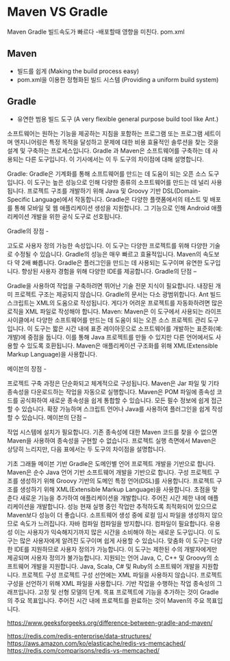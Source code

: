# Maven VS Gradle

Maven 
Gradle 빌드속도가 빠르다 -배포할때 영향을 미친다.
pom.xml

## Maven

* 빌드를 쉽게 (Making the build process easy)
* pom.xml을 이용한 정형화된 빌드 시스템 (Providing a uniform build system)

## Gradle
*  유연한 범용 빌드 도구 (A very flexible general purpose build tool like Ant.)


소프트웨어는 원하는 기능을 제공하는 지침을 포함하는 프로그램 또는 프로그램 세트이며 엔지니어링은 특정 목적을 달성하고 문제에 대한 비용 효율적인 솔루션을 찾는 것을 설계 및 구축하는 프로세스입니다. Gradle 과 Maven은 소프트웨어를 구축하는 데 사용되는 다른 도구입니다. 이 기사에서는 이 두 도구의 차이점에 대해 설명합니다.

Gradle: Gradle은 기계화를 통해 소프트웨어를 만드는 데 도움이 되는 오픈 소스 도구입니다. 이 도구는 높은 성능으로 인해 다양한 종류의 소프트웨어를 만드는 데 널리 사용됩니다. 프로젝트 구조를 개발하기 위해 Java 및 Groovy 기반 DSL(Domain-Specific Language)에서 작동합니다. Gradle은 다양한 플랫폼에서의 테스트 및 배포를 통해 모바일 및 웹 애플리케이션 생성을 지원합니다. 그 기능으로 인해 Android 애플리케이션 개발을 위한 공식 도구로 선호됩니다. 

Gradle의 장점 -

고도로 사용자 정의 가능한 속성입니다. 이 도구는 다양한 프로젝트를 위해 다양한 기술로 수정될 수 있습니다.
Gradle의 성능은 매우 빠르고 효율적입니다. Maven의 속도보다 약 2배 빠릅니다.
Gradle은 플러그인을 만드는 데 사용되는 도구이며 유연한 도구입니다.
향상된 사용자 경험을 위해 다양한 IDE를 제공합니다.
Gradle의 단점 –

Gradle을 사용하여 작업을 구축하려면 뛰어난 기술 전문 지식이 필요합니다.
내장된 개미 프로젝트 구조는 제공되지 않습니다.
Gradle의 문서는 다소 광범위합니다.
Ant 빌드 스크립트는 XML의 도움으로 작성됩니다. 게다가 어려운 프로젝트를 자동화하려면 많은 로직을 XML 파일로 작성해야 합니다.
Maven: Maven은 이 도구에서 사용되는 라이프사이클에서 다양한 소프트웨어를 만드는 데 도움이 되는 오픈 소스 프로젝트 관리 도구입니다. 이 도구는 짧은 시간 내에 표준 레이아웃으로 소프트웨어를 개발하는 표준화(예: 개발)에 중점을 둡니다. 이를 통해 Java 프로젝트를 만들 수 있지만 다른 언어에서도 사용할 수 있도록 호환됩니다. Maven은 애플리케이션 구조화를 위해 XML(Extensible Markup Language)을 사용합니다. 

메이븐의 장점 -

프로젝트 구축 과정은 단순화되고 체계적으로 구성됩니다.
Maven은 Jar 파일 및 기타 종속성을 다운로드하는 작업을 자동으로 실행합니다.
Maven은 POM 파일에 종속성 코드를 공식화하여 새로운 종속성을 쉽게 통합할 수 있습니다.
모든 필수 정보에 쉽게 접근할 수 있습니다.
확장 가능하며 스크립트 언어나 Java를 사용하여 플러그인을 쉽게 작성할 수 있습니다.
메이븐의 단점 –

작업 시스템에 설치가 필요합니다.
기존 종속성에 대한 Maven 코드를 찾을 수 없으면 Maven을 사용하여 종속성을 구현할 수 없습니다.
프로젝트 실행 측면에서 Maven은 상당히 느리지만,
다음 표에서는 두 도구의 차이점을 설명합니다. 
 

기초	그래들	메이븐
기반	Gradle은 도메인별 언어 프로젝트 개발을 기반으로 합니다.	Maven은 순수 Java 언어 기반 소프트웨어 개발을 기반으로 합니다.
구성	프로젝트 구조를 생성하기 위해 Groovy 기반의 도메인 특정 언어(DSL)를 사용합니다.	프로젝트 구조를 생성하기 위해 XML(Extensible Markup Language)을 사용합니다.
초점을 맞춘다	새로운 기능을 추가하여 애플리케이션을 개발합니다.	주어진 시간 제한 내에 애플리케이션을 개발합니다.
성능	현재 실행 중인 작업만 추적하도록 최적화되어 있으므로 Maven보다 성능이 더 좋습니다.	소프트웨어 생성 중에 로컬 임시 파일을 생성하지 않으므로 속도가 느려집니다.
자바 컴파일	컴파일을 방지합니다.	컴파일이 필요합니다.
유용성	이는 사용자가 익숙해지기까지 많은 시간을 소비해야 하는 새로운 도구입니다.	이 도구는 많은 사용자에게 알려진 도구이며 쉽게 사용할 수 있습니다.
맞춤화	이 도구는 다양한 IDE를 지원하므로 사용자 정의가 가능합니다.	이 도구는 제한된 수의 개발자에게만 제공되며 사용자 정의가 불가능합니다.
지원되는 언어	Java, C, C++ 및 Groovy의 소프트웨어 개발을 지원합니다.	Java, Scala, C# 및 Ruby의 소프트웨어 개발을 지원합니다.
프로젝트 구성	프로젝트 구성 선언에는 XML 파일을 사용하지 않습니다.	프로젝트 구성을 선언하기 위해 XML 파일을 사용합니다.
기반	작업을 수행하는 작업 종속성의 그래프입니다.	고정 및 선형 모델의 단계.
목표	프로젝트에 기능을 추가하는 것이 Gradle의 주요 목표입니다.	주어진 시간 내에 프로젝트를 완료하는 것이 Maven의 주요 목표입니다.

https://www.geeksforgeeks.org/difference-between-gradle-and-maven/


https://redis.com/redis-enterprise/data-structures/
https://aws.amazon.com/ko/elasticache/redis-vs-memcached/
https://redis.com/comparisons/redis-vs-memcached/